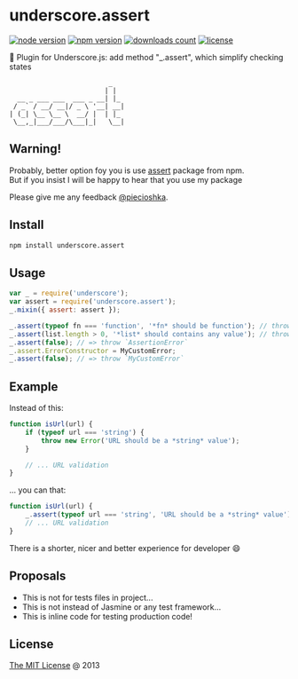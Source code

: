 # underscore.assert

[![node version](https://img.shields.io/node/v/underscore.assert.svg)](https://www.npmjs.com/package/underscore.assert)
[![npm version](https://badge.fury.io/js/underscore.assert.svg)](https://badge.fury.io/js/underscore.assert)
[![downloads count](https://img.shields.io/npm/dt/underscore.assert.svg)](https://www.npmjs.com/package/underscore.assert)
[![license](https://img.shields.io/npm/l/underscore.assert.svg)](https://piecioshka.mit-license.org)

:hammer: Plugin for Underscore.js: add method "\_.assert", which simplify checking states

```
                         _
                        | |
  __ _ ___ ___  ___ _ __| |_
 / _` / __/ __|/ _ \ '__| __|
| (_| \__ \__ \  __/ |  | |_
 \__,_|___/___/\___|_|   \__|

```

## Warning!

Probably, better option foy you is use [assert](https://www.npmjs.com/package/assert) package from npm.<br/>
But if you insist I will be happy to hear that you use my package

Please give me any feedback [@piecioshka](https://twitter.com/piecioshka).

## Install

```bash
npm install underscore.assert
```

## Usage

```javascript
var _ = require('underscore');
var assert = require('underscore.assert');
_.mixin({ assert: assert });

_.assert(typeof fn === 'function', '*fn* should be function'); // throws AssertionError
_.assert(list.length > 0, '*list* should contains any value'); // throws ONLY when list is empty
_.assert(false); // => throw `AssertionError`
_.assert.ErrorConstructor = MyCustomError;
_.assert(false); // => throw `MyCustomError`
```

## Example

Instead of this:

```javascript
function isUrl(url) {
    if (typeof url === 'string') {
        throw new Error('URL should be a *string* value');
    }

    // ... URL validation
}
```

... you can that:

```javascript
function isUrl(url) {
    _.assert(typeof url === 'string', 'URL should be a *string* value');
    // ... URL validation
}

```

There is a shorter, nicer and better experience for developer :smile:

## Proposals

* This is not for tests files in project...
* This is not instead of Jasmine or any test framework...
* This is inline code for testing production code!

## License

[The MIT License](https://piecioshka.mit-license.org) @ 2013
